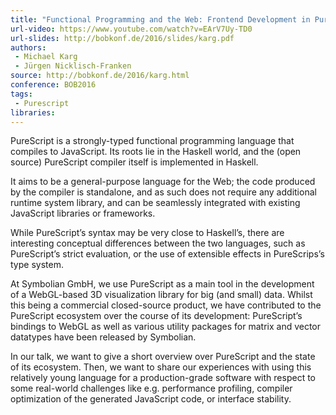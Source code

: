 ```yaml
---
title: "Functional Programming and the Web: Frontend Development in PureScript"
url-video: https://www.youtube.com/watch?v=EArV7Uy-TD0
url-slides: http://bobkonf.de/2016/slides/karg.pdf
authors:
 - Michael Karg
 - Jürgen Nicklisch-Franken
source: http://bobkonf.de/2016/karg.html
conference: BOB2016
tags:
 - Purescript
libraries:
---
```


PureScript is a strongly-typed functional programming language that compiles to JavaScript. Its roots lie in the Haskell world, and the (open source) PureScript compiler itself is implemented in Haskell.

It aims to be a general-purpose language for the Web; the code produced by the compiler is standalone, and as such does not require any additional runtime system library, and can be seamlessly integrated with existing JavaScript libraries or frameworks.

While PureScript’s syntax may be very close to Haskell’s, there are interesting conceptual differences between the two languages, such as PureScript’s strict evaluation, or the use of extensible effects in PureScrips’s type system.

At Symbolian GmbH, we use PureScript as a main tool in the development of a WebGL-based 3D visualization library for big (and small) data. Whilst this being a commercial closed-source product, we have contributed to the PureScript ecosystem over the course of its development: PureScript’s bindings to WebGL as well as various utility packages for matrix and vector datatypes have been released by Symbolian.

In our talk, we want to give a short overview over PureScript and the state of its ecosystem. Then, we want to share our experiences with using this relatively young language for a production-grade software with respect to some real-world challenges like e.g. performance profiling, compiler optimization of the generated JavaScript code, or interface stability.
